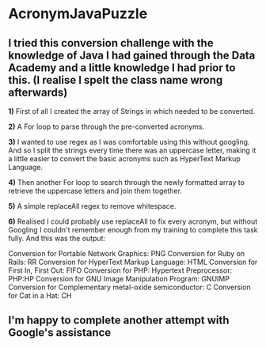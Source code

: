 # AcronymJavaPuzzle

## I tried this conversion challenge with the knowledge of Java I had gained through the Data Academy and a little knowledge I had prior to this. (I realise I spelt the class name wrong afterwards)

__1)__ First of all I created the array of Strings in which needed to be converted.

__2)__ A For loop to parse through the pre-converted acronyms.

__3)__ I wanted to use regex as I was comfortable using this without googling. And so I split the strings every time there was an uppercase
letter, making it a little easier to convert the basic acronyms such as HyperText Markup Language.

__4)__ Then another For loop to search through the newly formatted array to retrieve the uppercase letters and join them together.

__5)__ A simple replaceAll regex to remove whitespace.

__6)__ Realised I could probably use replaceAll to fix every acronym, but without Googling I couldn't remember enough from my training
to complete this task fully. And this was the output:

Conversion for Portable Network Graphics: PNG
Conversion for Ruby on Rails: RR
Conversion for HyperText Markup Language: HTML
Conversion for First In, First Out: FIFO
Conversion for PHP: Hypertext Preprocessor: PHP:HP
Conversion for GNU Image Manipulation Program: GNUIMP
Conversion for Complementary metal-oxide semiconductor: C
Conversion for Cat in a Hat: CH

## I'm happy to complete another attempt with Google's assistance
